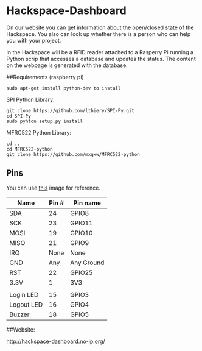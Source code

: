 Hackspace-Dashboard
===================
On our website you can get information about the open/closed state of the Hackspace.
You also can look up whether there is a person who can help you with your project.

In the Hackspace will be a RFID reader attached to a Rasperry Pi running a Python scrip that accesses a database and updates the status.
The content on the webpage is generated with the database.

##Requirements (raspberry pi)

    sudo apt-get install python-dev to install 

SPI Python Library:

    git clone https://github.com/lthiery/SPI-Py.git
    cd SPI-Py
    sudo pyhton setup.py install

MFRC522 Python Library:

    cd ..
    cd MFRC522-python
    git clone https://github.com/mxgxw/MFRC522-python


## Pins
You can use [this](http://i.imgur.com/y7Fnvhq.png) image for reference.

| Name | Pin # | Pin name   |
|------|-------|------------|
| SDA  | 24    | GPIO8      |
| SCK  | 23    | GPIO11     |
| MOSI | 19    | GPIO10     |
| MISO | 21    | GPIO9      |
| IRQ  | None  | None       |
| GND  | Any   | Any Ground |
| RST  | 22    | GPIO25     |
| 3.3V | 1     | 3V3        |
|      |       |            |
| Login LED| 15| GPIO3      |
| Logout LED| 16| GPIO4     |
| Buzzer| 18   | GPIO5      |


##Website:

http://hackspace-dashboard.no-ip.org/

